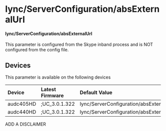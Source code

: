 ﻿---
description: lync/ServerConfiguration/absExternalUrl
search:
    keywords: ['lync','ServerConfiguration','absExternalUrl']
---

# lync/ServerConfiguration/absExternalUrl

#### lync/ServerConfiguration/absExternalUrl

This parameter is configured from the Skype inband process and is NOT configured from the config file.



## Devices
This parameter is available on the following devices

| Device | Latest Firmware | Default Value |
|:---|:---|:---|
| audc405HD | ;UC_3.0.1.322 | lync/ServerConfiguration/absExternalUrl= 
| audc440HD | ;UC_3.0.1.322 | lync/ServerConfiguration/absExternalUrl= 

ADD A DISCLAIMER
